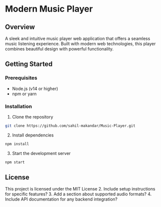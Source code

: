 # Modern Music Player

## Overview
A sleek and intuitive music player web application that offers a seamless music listening experience. Built with modern web technologies, this player combines beautiful design with powerful functionality.

## Getting Started

### Prerequisites
- Node.js (v14 or higher)
- npm or yarn

### Installation
1. Clone the repository
```bash
git clone https://github.com/sahil-makandar/Music-Player.git
```

2. Install dependencies
```bash
npm install
```

3. Start the development server
```bash
npm start
```

## License
This project is licensed under the MIT License
2. Include setup instructions for specific features?
3. Add a section about supported audio formats?
4. Include API documentation for any backend integration?

